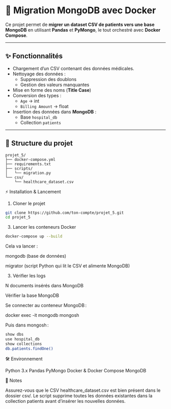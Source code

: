 # 🏥 Migration MongoDB avec Docker

Ce projet permet de **migrer un dataset CSV de patients vers une base MongoDB** en utilisant **Pandas** et **PyMongo**, le tout orchestré avec **Docker Compose**.

---

## ✨ Fonctionnalités

- Chargement d’un CSV contenant des données médicales.  
- Nettoyage des données :  
  - Suppression des doublons  
  - Gestion des valeurs manquantes  
- Mise en forme des noms (**Title Case**)  
- Conversion des types :  
  - `Age` → int  
  - `Billing Amount` → float  
- Insertion des données dans **MongoDB** :  
  - Base `hospital_db`  
  - Collection `patients`

---

## 📂 Structure du projet

```text
projet_5/
├── docker-compose.yml
├── requirements.txt
├── scripts/
│   └── migration.py
└── csv/
    └── healthcare_dataset.csv
```

⚡ Installation & Lancement
1. Cloner le projet
```bash
git clone https://github.com/ton-compte/projet_5.git
cd projet_5
```

3. Lancer les conteneurs Docker
```bash
docker-compose up --build
```

Cela va lancer :

mongodb (base de données)

migrator (script Python qui lit le CSV et alimente MongoDB)

3. Vérifier les logs

N documents insérés dans MongoDB

Vérifier la base MongoDB

Se connecter au conteneur MongoDB :

docker exec -it mongodb mongosh


Puis dans mongosh :
```bash
show dbs
use hospital_db
show collections
db.patients.findOne()
```

🛠️ Environnement

Python 3.x
Pandas
PyMongo
Docker & Docker Compose
MongoDB

📌 Notes

Assurez-vous que le CSV healthcare_dataset.csv est bien présent dans le dossier csv/.
Le script supprime toutes les données existantes dans la collection patients avant d’insérer les nouvelles données.
